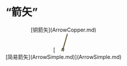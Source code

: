 # “箭矢”  
<div style="display:inline-block"><div class="gamedatalist" style="text-align:center;min-width:150px;min-height:0px;">[铜箭矢](ArrowCopper.md)</div><div class="gamedatalist" style="text-align:center;min-width:150px;min-height:0px;"><div style="text-align:center;">[<div style="width:50px;display:inline-block;text-align:center"><img decoding="async" src="../wiki/Sprite/Arrow.png" href="a.md" style="max-width:50px;max-height:50px;"></div><br>[简易箭矢](ArrowSimple.md)](ArrowSimple.md)</div></div></div>  
  
